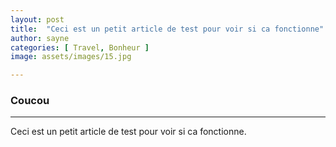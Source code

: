 ```yaml
---
layout: post
title:  "Ceci est un petit article de test pour voir si ca fonctionne"
author: sayne
categories: [ Travel, Bonheur ]
image: assets/images/15.jpg

---
```


### Coucou

---

Ceci est un petit article de test pour voir si ca fonctionne.
